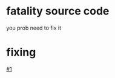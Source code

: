 # fatality source code
you prob need to fix it
# fixing
[#1](https://github.com/BulletGG/fatality-source-code/issues/1)
